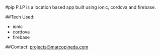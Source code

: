 #pip
P.I.P is a location based app built using ionic, cordova and firebase.

##Tech Used:
* ionic
* cordova
* firebase

##Contact:
projects@marcopineda.com
